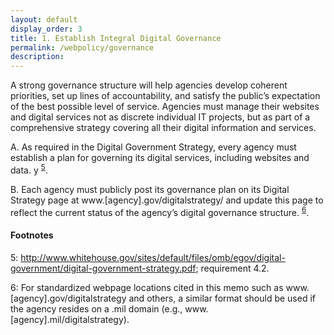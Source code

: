 ```yaml
---
layout: default
display_order: 3
title: 1. Establish Integral Digital Governance 
permalink: /webpolicy/governance
description:
---
```

A strong governance structure will help agencies develop coherent priorities, set up lines of accountability, and satisfy the public’s expectation of the best possible level of service. Agencies must manage their websites and digital services not as discrete individual IT projects, but as part of a comprehensive strategy covering all their digital information and services.

A.	As required in the Digital Government Strategy, every agency must establish a plan for governing its digital services, including websites and data.   y <sup>[5](#myfootnote5)</sup>.    

B.	Each agency must publicly post its governance plan on its Digital Strategy page at www.[agency].gov/digitalstrategy/ and update this page to reflect the current status of the agency’s digital governance structure. <sup>[6](#myfootnote6)</sup>. 

#### Footnotes
<a name="myfootnote1">5</a>: http://www.whitehouse.gov/sites/default/files/omb/egov/digital-government/digital-government-strategy.pdf; requirement 4.2. 

<a name="myfootnote1">6</a>: For standardized webpage locations cited in this memo such as www.[agency].gov/digitalstrategy and others, a similar format should be used if the agency resides on a .mil domain (e.g., www.[agency].mil/digitalstrategy). 
